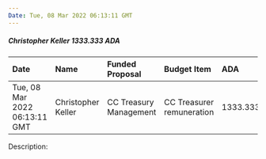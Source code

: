 ```yaml
---
Date: Tue, 08 Mar 2022 06:13:11 GMT
---
```


##### Christopher Keller 1333.333 ADA

| Date      | Name | Funded Proposal | Budget Item | ADA | Transaction|
| :---        | :---  | :--- | :--- | :--- | :--- |
| Tue, 08 Mar 2022 06:13:11 GMT | Christopher Keller | CC Treasury Management | CC Treasurer remuneration | 1333.333 | [link](https://cardanoscan.io/transaction/2163e286e39ba436fb427d47094d7e3bfd59073d32f200949adaed2c29097240)|

Description: 
